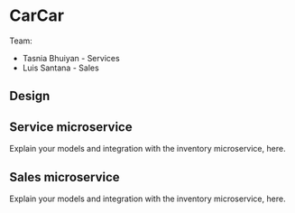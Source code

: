 # CarCar

Team:

* Tasnia Bhuiyan - Services
* Luis Santana - Sales

## Design

## Service microservice

Explain your models and integration with the inventory
microservice, here.

## Sales microservice

Explain your models and integration with the inventory
microservice, here.

